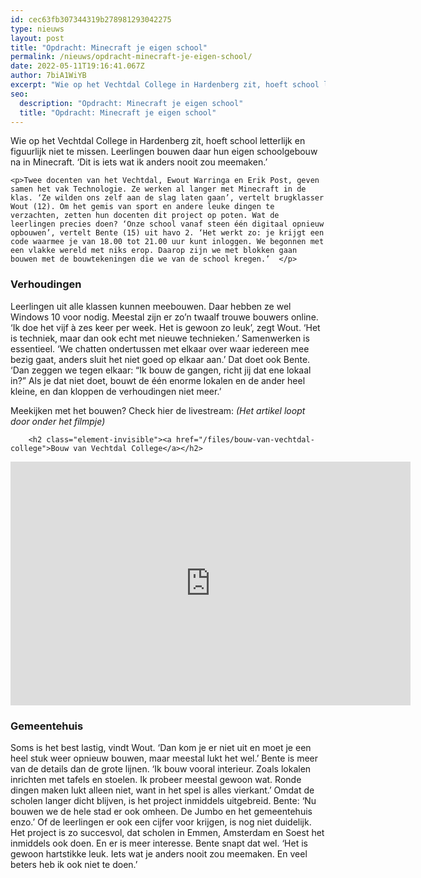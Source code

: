 ```yaml
---
id: cec63fb307344319b278981293042275
type: nieuws
layout: post
title: "Opdracht: Minecraft je eigen school"
permalink: /nieuws/opdracht-minecraft-je-eigen-school/
date: 2022-05-11T19:16:41.067Z
author: 7biA1WiYB
excerpt: "Wie op het Vechtdal College in Hardenberg zit, hoeft school letterlijk en figuurlijk niet te missen. Leerlingen bouwen daar hun eigen schoolgebouw na in Minecraft. ‘Dit is iets wat ik anders nooit zou meemaken.’   "
seo:
  description: "Opdracht: Minecraft je eigen school"
  title: "Opdracht: Minecraft je eigen school"
---
```

Wie op het Vechtdal College in Hardenberg zit, hoeft school letterlijk en figuurlijk niet te missen. Leerlingen bouwen daar hun eigen schoolgebouw na in Minecraft. ‘Dit is iets wat ik anders nooit zou meemaken.’   

    <p>Twee docenten van het Vechtdal, Ewout Warringa en Erik Post, geven samen het vak Technologie. Ze werken al langer met Minecraft in de klas. ‘Ze wilden ons zelf aan de slag laten gaan’, vertelt brugklasser Wout (12). Om het gemis van sport en andere leuke dingen te verzachten, zetten hun docenten dit project op poten. Wat de leerlingen precies doen? ‘Onze school vanaf steen één digitaal opnieuw opbouwen’, vertelt Bente (15) uit havo 2. ‘Het werkt zo: je krijgt een code waarmee je van 18.00 tot 21.00 uur kunt inloggen. We begonnen met een vlakke wereld met niks erop. Daarop zijn we met blokken gaan bouwen met de bouwtekeningen die we van de school kregen.’  </p>
<h3>Verhoudingen </h3>
<p>Leerlingen uit alle klassen kunnen meebouwen. Daar hebben ze wel Windows 10 voor nodig. Meestal zijn er zo’n twaalf trouwe bouwers online. ‘Ik doe het vijf à zes keer per week. Het is gewoon zo leuk’, zegt Wout. ‘Het is techniek, maar dan ook echt met nieuwe technieken.’ Samenwerken is essentieel. ‘We chatten ondertussen met elkaar over waar iedereen mee bezig gaat, anders sluit het niet goed op elkaar aan.’ Dat doet ook Bente. ‘Dan zeggen we tegen elkaar: “Ik bouw de gangen, richt jij dat ene lokaal in?” Als je dat niet doet, bouwt de één enorme lokalen en de ander heel kleine, en dan kloppen de verhoudingen niet meer.’  </p>
<p>Meekijken met het bouwen? Check hier de livestream: <em>(Het artikel loopt door onder het filmpje)</em></p>
<p><div class="media media-element-container media-default"><div id="file-540189" class="file file-video file-video-youtube">

        <h2 class="element-invisible"><a href="/files/bouw-van-vechtdal-college">Bouw van Vechtdal College</a></h2>
    
  
  <div class="content">
    <div class="media-youtube-video media-element file-default media-youtube-1">
  <iframe class="media-youtube-player" width="640" height="390" title="Bouw van Vechtdal College" src="https://www.youtube.com/embed/-ppR9eqtuHE?wmode=opaque&controls=" name="Bouw van Vechtdal College" frameborder="0" allowfullscreen="">Video van Bouw van Vechtdal College</iframe>
</div>
  </div>

  
</div>
</div>
<h3>Gemeentehuis </h3>
<p>Soms is het best lastig, vindt Wout. ‘Dan kom je er niet uit en moet je een heel stuk weer opnieuw bouwen, maar meestal lukt het wel.’ Bente is meer van de details dan de grote lijnen. ‘Ik bouw vooral interieur. Zoals lokalen inrichten met tafels en stoelen. Ik probeer meestal gewoon wat. Ronde dingen maken lukt alleen niet, want in het spel is alles vierkant.’ Omdat de scholen langer dicht blijven, is het project inmiddels uitgebreid. Bente: ‘Nu bouwen we de hele stad er ook omheen. De Jumbo en het gemeentehuis enzo.’ Of de leerlingen er ook een cijfer voor krijgen, is nog niet duidelijk. Het project is zo succesvol, dat scholen in Emmen, Amsterdam en Soest het inmiddels ook doen. En er is meer interesse. Bente snapt dat wel. ‘Het is gewoon hartstikke leuk. Iets wat je anders nooit zou meemaken. En veel beters heb ik ook niet te doen.’  </p>  
